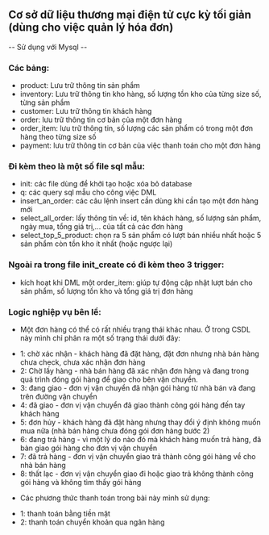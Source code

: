 ## Cơ sở dữ liệu thương mại điện tử cực kỳ tối giản (dùng cho việc quản lý hóa đơn)
-- Sử dụng với Mysql --

### Các bảng:
- product: Lưu trữ thông tin sản phẩm
- inventory: Lưu trữ thông tin kho hàng, số lượng tồn kho của từng size số, từng sản phẩm
- customer: Lưu trữ thông tin khách hàng
- order: lưu trữ thông tin cơ bản của một đơn hàng
- order_item: lưu trữ thông tin, số lượng các sản phẩm có trong một đơn hàng theo từng size số
- payment: lưu trữ thông tin cơ bản của việc thanh toán cho một đơn hàng

### Đi kèm theo là một số file sql mẫu:
- init: các file dùng để khởi tạo hoặc xóa bỏ database
- q: các query sql mẫu cho công việc DML
- insert_an_order: các câu lệnh insert cần dùng khi cần tạo một đơn hàng mới
- select_all_order: lấy thông tin về: id, tên khách hàng, số lượng sản phẩm, ngày mua, tổng giá trị,... của tất cả các đơn hàng
- select_top_5_product: chọn ra 5 sản phẩm có lượt bán nhiều nhất hoặc 5 sản phẩm còn tồn kho ít nhất (hoặc ngược lại)

### Ngoài ra trong file init_create có đi kèm theo 3 trigger:
- kích hoạt khi DML một order_item: giúp tự động cập nhật lượt bán cho sản phẩm, số lượng tồn kho và tổng giá trị đơn hàng

### Logic nghiệp vụ bên lề:
- Một đơn hàng có thể có rất nhiều trạng thái khác nhau. Ở trong CSDL này mình chỉ phân ra một số trạng thái dưới đây:
+ 1: chờ xác nhận - khách hàng đã đặt hàng, đặt đơn nhưng nhà bán hàng chưa check, chưa xác nhận đơn hàng
+ 2: Chờ lấy hàng - nhà bán hàng đã xác nhận đơn hàng và đang trong quá trình đóng gói hàng để giao cho bên vận chuyển.
+ 3: đang giao - đơn vị vận chuyển đã nhận gói hàng từ nhà bán và đang trên đường vận chuyển
+ 4: đã giao - đơn vị vận chuyển đã giao thành công gói hàng đến tay khách hàng
+ 5: đơn hủy - khách hàng đã đặt hàng nhưng thay đổi ý định không muốn mua nữa (nhà bán hàng chưa đóng gói đơn hàng bước 2)
+ 6: đang trả hàng - vì một lý do nào đó mà khách hàng muốn trả hàng, đã bàn giao gói hàng cho đơn vị vận chuyển
+ 7: đã trả hàng - đơn vị vận chuyển giao trả thành công gói hàng về cho nhà bán hàng
+ 8: thất lạc - đơn vị vận chuyển giao đi hoặc giao trả không thành công gói hàng và không tìm thấy gói hàng

- Các phương thức thanh toán trong bài này mình sử dụng:
+ 1: thanh toán bằng tiền mặt
+ 2: thanh toán chuyển khoản qua ngân hàng
